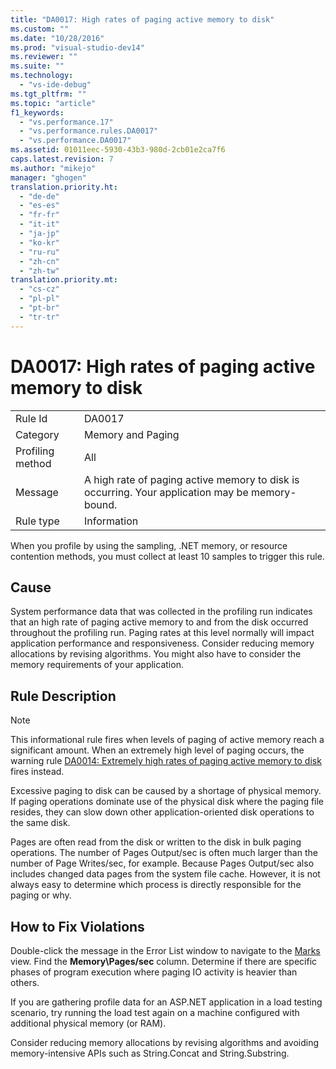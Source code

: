 ```yaml
---
title: "DA0017: High rates of paging active memory to disk"
ms.custom: ""
ms.date: "10/28/2016"
ms.prod: "visual-studio-dev14"
ms.reviewer: ""
ms.suite: ""
ms.technology: 
  - "vs-ide-debug"
ms.tgt_pltfrm: ""
ms.topic: "article"
f1_keywords: 
  - "vs.performance.17"
  - "vs.performance.rules.DA0017"
  - "vs.performance.DA0017"
ms.assetid: 01011eec-5930-43b3-980d-2cb01e2ca7f6
caps.latest.revision: 7
ms.author: "mikejo"
manager: "ghogen"
translation.priority.ht: 
  - "de-de"
  - "es-es"
  - "fr-fr"
  - "it-it"
  - "ja-jp"
  - "ko-kr"
  - "ru-ru"
  - "zh-cn"
  - "zh-tw"
translation.priority.mt: 
  - "cs-cz"
  - "pl-pl"
  - "pt-br"
  - "tr-tr"
---
```

# DA0017: High rates of paging active memory to disk
|||  
|-|-|  
|Rule Id|DA0017|  
|Category|Memory and Paging|  
|Profiling method|All|  
|Message|A high rate of paging active memory to disk is occurring. Your application may be memory-bound.|  
|Rule type|Information|  
  
 When you profile by using the sampling, .NET memory, or resource contention methods, you must collect at least 10 samples to trigger this rule.  
  
## Cause  
 System performance data that was collected in the profiling run indicates that an high rate of paging active memory to and from the disk occurred throughout the profiling run. Paging rates at this level normally will impact application performance and responsiveness. Consider reducing memory allocations by revising algorithms. You might also have to consider the memory requirements of your application.  
  
## Rule Description  
  
> [!NOTE]
>  This informational rule fires when levels of paging of active memory reach a significant amount. When an extremely high level of paging occurs, the warning rule [DA0014: Extremely high rates of paging active memory to disk](../profiling/da0014-extremely-high-rates-of-paging-active-memory-to-disk.md) fires instead.  
  
 Excessive paging to disk can be caused by a shortage of physical memory. If paging operations dominate use of the physical disk where the paging file resides, they can slow down other application-oriented disk operations to the same disk.  
  
 Pages are often read from the disk or written to the disk in bulk paging operations. The number of Pages Output/sec is often much larger than the number of Page Writes/sec, for example. Because Pages Output/sec also includes changed data pages from the system file cache. However, it is not always easy to determine which process is directly responsible for the paging or why.  
  
## How to Fix Violations  
 Double-click the message in the Error List window to navigate to the [Marks](../profiling/marks-view.md) view. Find the **Memory\Pages/sec** column. Determine if there are specific phases of program execution where paging IO activity is heavier than others.  
  
 If you are gathering profile data for an ASP.NET application in a load testing scenario, try running the load test again on a machine configured with additional physical memory (or RAM).  
  
 Consider reducing memory allocations by revising algorithms and avoiding memory-intensive APIs such as String.Concat and String.Substring.